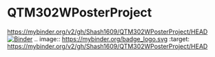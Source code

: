 # QTM302WPosterProject
https://mybinder.org/v2/gh/Shash1609/QTM302WPosterProject/HEAD
[![Binder](https://mybinder.org/badge_logo.svg)](https://mybinder.org/v2/gh/Shash1609/QTM302WPosterProject/HEAD)
 .. image:: https://mybinder.org/badge_logo.svg
 :target: https://mybinder.org/v2/gh/Shash1609/QTM302WPosterProject/HEAD
